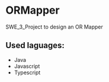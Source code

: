 # ORMapper
SWE_3_Project to design an OR Mapper

## Used laguages:
* Java
* Javascript
* Typescript
